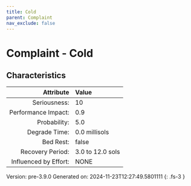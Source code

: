 ```yaml
---
title: Cold
parent: Complaint
nav_exclude: false
---
```

# Complaint - Cold

## Characteristics

| Attribute      | Value |
|--------:|:------|
|Seriousness:|10|
|Performance Impact:|0.9|
|Probability:|5.0|
|Degrade Time:|0.0 millisols|
|Bed Rest:|false|
|Recovery Period:|3.0 to 12.0 sols|
|Influenced by Effort:|NONE|
 

Version: pre-3.9.0 Generated on: 2024-11-23T12:27:49.5801111
{: .fs-3 }